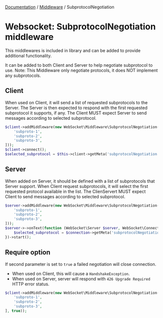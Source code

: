 [Documentation](../Index.md) / [Middleware](../Middleware.md) / SubprotocolNegotiation

# Websocket: SubprotocolNegotiation middleware

This middlewares is included in library and can be added to provide additional functionality.

It can be added to both Client and Server to help negotiate subprotocol to use.
Note: This Middleware only negotiate protocols, it does NOT implement any subprotocols.

## Client

When used on Client, it will send a list of requested subprotocols to the Server.
The Server is then expected to respond with the first requested subprotocol it supports, if any.
The Client MUST expect Server to send messages according to selected subprotocol.

```php
$client->addMiddleware(new WebSocket\Middleware\SubprotocolNegotiation([
    'subproto-1',
    'subproto-2',
    'subproto-3',
]));
$client->connect();
$selected_subprotocol = $this->client->getMeta('subprotocolNegotiation.selected');
```

## Server

When added on Server, it should be defined with a list of subprotocols that Server support.
When Client request subprotocols, it will select the first requested protocol available in the list.
The ClienServert MUST expect Client to send messages according to selected subprotocol.

```php
$server->addMiddleware(new WebSocket\Middleware\SubprotocolNegotiation([
    'subproto-1',
    'subproto-2',
    'subproto-3',
]));
$server->->onText(function (WebSocket\Server $server, WebSocket\Connection $connection, WebSocket\Message\Message $message) {
    $selected_subprotocol = $connection->getMeta('subprotocolNegotiation.selected');
})->start();
```

## Require option

If second parameter is set to `true` a failed negotiation will close connection.

* When used on Client, this will cause a `HandshakeException`.
* When used on Server, server will respond with `426 Upgrade Required` HTTP error status.

```php
$client->addMiddleware(new WebSocket\Middleware\SubprotocolNegotiation([
    'subproto-1',
    'subproto-2',
    'subproto-3',
], true));
```
